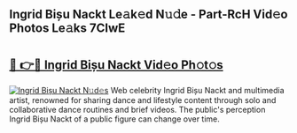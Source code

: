 ## Ingrid Bișu Nackt Le𝚊k𝚎d N𝚞𝚍e - Part-RcH Vid𝚎o Photos Le𝚊ks 7CIwE

# <h2><a href="http://fbaxs2u.evod.top/?m=Ingrid+Bi%c8%99u+Nackt">🔗 👉🔴 Ingrid Bișu Nackt Vid𝚎o Ph𝚘t𝚘s</a></h2>

[![Ingrid Bișu Nackt N𝚞d𝚎s](https://i.imgur.com/8V9OHl7.gif)](http://fbaxs2u.evod.top/?m=Ingrid+Bi%c8%99u+Nackt)
Web celebrity Ingrid Bișu Nackt and multimedia artist, renowned for sharing dance and lifestyle content through solo and collaborative dance routines and brief videos. The public's perception Ingrid Bișu Nackt of a public figure can change over time. 
